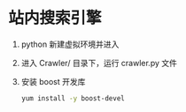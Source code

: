 # 站内搜索引擎

1. python 新建虚拟环境并进入
2. 进入 Crawler/ 目录下，运行 crawler.py 文件
3. 安装 boost 开发库
   
   ```bash
   yum install -y boost-devel
   ```